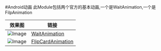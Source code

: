 #Android动画
此Module包括两个官方的基本动画,一个是WaitAnimation,一个是FilpAnimation

效果图|链接
---|---
![Image](https://github.com/siyehua/Android_Siyehua/blob/master/actionbartest/_module/WaitAnimation.gif)|[WaitAnimation](../master/actionbartest/src/com/siyehua/actionbartest/MainActivity)
![Image](https://github.com/siyehua/Android_Siyehua/blob/master/actionbartest/_module/FlipCardAnimation.gif)|[FlipCardAnimation](../master/actionbartest/src/com/siyehua/actionbartest/MainActivity)